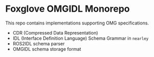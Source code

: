 # Foxglove OMGIDL Monorepo

This repo contains implementations supporting OMG specifications.

- CDR (Compressed Data Representation)
- IDL (Interface Definition Language) Schema Grammar in `nearley`
- ROS2IDL schema parser
- OMGIDL schema storage format
